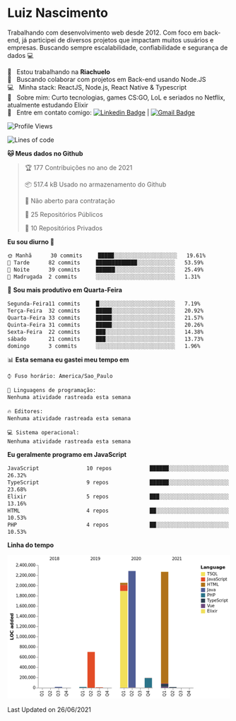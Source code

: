 
# Luiz Nascimento
Trabalhando com desenvolvimento web desde 2012. Com foco em back-end, já participei de diversos projetos que impactam muitos usuários e empresas. Buscando sempre escalabilidade, confiabilidade e segurança de dados :computer:

 :rocket:  &nbsp; Estou trabalhando na **Riachuelo**
 <br/> :purple_heart: &nbsp; Buscando colaborar com projetos em Back-end usando Node.JS
 <br/> :computer: &nbsp; Minha stack: ReactJS, Node.js, React Native & Typescript
 <br/> 💬  &nbsp; Sobre mim: Curto tecnologias, games CS:GO, LoL e seriados no Netflix, atualmente estudando Elixir
 <br/> :email: &nbsp; Entre em contato comigo: [![Linkedin Badge](https://img.shields.io/badge/-LuizNascimento-blue?style=flat-square&logo=Linkedin&logoColor=white&link=https://www.linkedin.com/in/luizhnnh/)](https://www.linkedin.com/in/luizhnnh/) 
| 
[![Gmail Badge](https://img.shields.io/badge/-luizh.nnh@gmail.com-c14438?style=flat-square&logo=Gmail&logoColor=white&link=mailto:luizh.nnh@gmail.com)](mailto:luizh.nnh@gmail.com)

<!--START_SECTION:waka-->
![Profile Views](http://img.shields.io/badge/Visualizac%C3%B5es%20do%20perfil-0-blue)

![Lines of code](https://img.shields.io/badge/Desde%20o%20Hello%20World%20eu%20escrevi-7.6%20million%20linhas%20de%20c%C3%B3digo-blue)

**🐱 Meus dados no Github** 

> 🏆 177 Contribuições no ano de 2021
 > 
> 📦 517.4 kB Usado no armazenamento do Github 
 > 
> 🚫 Não aberto para contratação
 > 
> 📜 25 Repositórios Públicos 
 > 
> 🔑 10 Repositórios Privados  
 > 
**Eu sou diurno 🐤** 

```text
🌞 Manhã      30 commits     █████░░░░░░░░░░░░░░░░░░░░   19.61% 
🌆 Tarde      82 commits     █████████████░░░░░░░░░░░░   53.59% 
🌃 Noite      39 commits     ██████░░░░░░░░░░░░░░░░░░░   25.49% 
🌙 Madrugada  2 commits      ░░░░░░░░░░░░░░░░░░░░░░░░░   1.31%

```
📅 **Sou mais produtivo em Quarta-Feira** 

```text
Segunda-Feira11 commits     █░░░░░░░░░░░░░░░░░░░░░░░░   7.19% 
Terça-Feira  32 commits     █████░░░░░░░░░░░░░░░░░░░░   20.92% 
Quarta-Feira 33 commits     █████░░░░░░░░░░░░░░░░░░░░   21.57% 
Quinta-Feira 31 commits     █████░░░░░░░░░░░░░░░░░░░░   20.26% 
Sexta-Feira  22 commits     ███░░░░░░░░░░░░░░░░░░░░░░   14.38% 
sábado       21 commits     ███░░░░░░░░░░░░░░░░░░░░░░   13.73% 
domingo      3 commits      ░░░░░░░░░░░░░░░░░░░░░░░░░   1.96%

```


📊 **Esta semana eu gastei meu tempo em** 

```text
⌚︎ Fuso horário: America/Sao_Paulo

💬 Linguagens de programação: 
Nenhuma atividade rastreada esta semana

🔥 Editores: 
Nenhuma atividade rastreada esta semana

💻 Sistema operacional: 
Nenhuma atividade rastreada esta semana

```

**Eu geralmente programo em JavaScript** 

```text
JavaScript               10 repos            ██████░░░░░░░░░░░░░░░░░░░   26.32% 
TypeScript               9 repos             ██████░░░░░░░░░░░░░░░░░░░   23.68% 
Elixir                   5 repos             ███░░░░░░░░░░░░░░░░░░░░░░   13.16% 
HTML                     4 repos             ██░░░░░░░░░░░░░░░░░░░░░░░   10.53% 
PHP                      4 repos             ██░░░░░░░░░░░░░░░░░░░░░░░   10.53%

```


**Linha do tempo**

![Chart not found](https://raw.githubusercontent.com/nascimentolh/nascimentolh/main/charts/bar_graph.png) 


 Last Updated on 26/06/2021
<!--END_SECTION:waka-->
